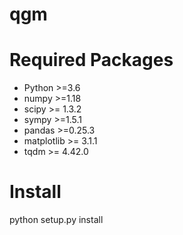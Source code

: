 # qgm

# Required Packages ############################
* Python >=3.6
* numpy  >=1.18
* scipy  >= 1.3.2
* sympy  >=1.5.1
* pandas  >=0.25.3
* matplotlib  >= 3.1.1
* tqdm >= 4.42.0

# Install ######################################
python setup.py install

